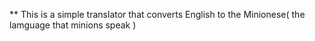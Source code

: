 ** This is a simple translator that converts English to the Minionese( the lamguage that minions speak )
